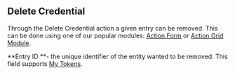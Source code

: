 ## Delete Credential

Through the Delete Credential action a given entry can be removed. This can be done using one of our popular modules: [Action Form](http://www.dnnsharp.com/dnn/modules/action-form-builder) or  [Action Grid Module](http://www.dnnsharp.com/dnn/modules/action-grid-table-data). 

**Entry ID **- the unique identifier of the entity wanted to be removed. This field supports [My Tokens](http://www.dnnsharp.com/dnn/modules/my-custom-tokens).

